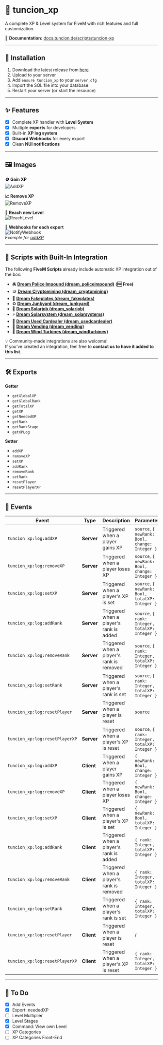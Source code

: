 # 🌟 tuncion_xp  
A complete XP & Level system for FiveM with rich features and full customization.  

📖 **Documentation:** [docs.tuncion.de/scripts/tuncion-xp](https://docs.tuncion.de/scripts/tuncion-xp)  

---

## 🚀 Installation  
1. Download the latest release from [here](https://github.com/Tuncion/tuncion_xp/releases)  
2. Upload to your server  
3. Add `ensure tuncion_xp` to your `server.cfg`  
4. Import the SQL file into your database  
5. Restart your server (or start the resource)

---

## ✨ Features  
- [x] Complete XP handler with **Level System**  
- [x] Multiple **exports** for developers  
- [x] Built-in **XP log system**  
- [x] **Discord Webhooks** for every export  
- [x] Clean **NUI notifications**  

---

## 🖼️ Images  

**🪙 Gain XP**  
![AddXP](https://i.imgur.com/3sEH9nx.gif)  

**📈 Remove XP**  
![RemoveXP](https://i.imgur.com/YackvQQ.gif)  

**🚀 Reach new Level**  
![ReachLevel](https://i.imgur.com/Ox8TBbT.gif)  

**👀 Webhooks for each export**  
![NotifyWebhook](https://i.imgur.com/K54u0yM.png)  
_Example for [addXP](https://docs.tuncion.de/scripts/tuncion-xp/server/setter/addxp)_  


---

## 🔌 Scripts with Built-In Integration  

The following **FiveM Scripts** already include automatic XP integration out of the box:  

- 🚔 **[Dream Police Impound (dream_policeimpound)](https://github.com/Dream-Services/dream_policeimpound)** **(🆓 Free)**
- 🪙 **[Dream Cryptomining (dream_cryptomining)](https://shop.dream-services.eu/shop/product/6243620)**  
- 🚙 **[Dream Fakeplates (dream_fakeplates)](https://shop.dream-services.eu/shop/product/6235257)**  
- ♻️ **[Dream Junkyard (dream_junkyard)](https://shop.dream-services.eu/shop/product/6989336)**  
- 🔌 **[Dream Solarjob (dream_solarjob)](https://shop.dream-services.eu/shop/product/6543495)**  
- ⚡ **[Dream Solarsystem (dream_solarsystems)](https://shop.dream-services.eu/shop/product/6547610)**  
- 🚗 **[Dream Used Cardealer (dream_usedcardealer)](https://shop.dream-services.eu/shop/product/6782499)**  
- 🎰 **[Dream Vending (dream_vending)](https://shop.dream-services.eu/shop/product/6859945)**  
- 💨 **[Dream Wind Turbines (dream_windturbines)](https://shop.dream-services.eu/shop/product/6989338)**  

💡 Community-made integrations are also welcome!  
If you’ve created an integration, feel free to **contact us to have it added to this list**.  


---

## 🛠️ Exports  

**Getter**  
- `getGlobalXP`  
- `getGlobalRank`  
- `getTotalXP`  
- `getXP`  
- `getNeededXP`  
- `getRank`  
- `getRankStage`  
- `getXPLog`  

**Setter**  
- `addXP`  
- `removeXP`  
- `setXP`  
- `addRank`  
- `removeRank`  
- `setRank`  
- `resetPlayer`  
- `resetPlayerXP`  

---

## 📡 Events  

| Event                          | Type           | Description                                  | Parameter                                       |
|--------------------------------|----------------|----------------------------------------------|-------------------------------------------------|
| `tuncion_xp:log:addXP`         | **Server**     | Triggered when a player gains XP             | `source`, `{ newRank: Bool, change: Integer }`  |
| `tuncion_xp:log:removeXP`      | **Server**     | Triggered when a player loses XP             | `source`, `{ newRank: Bool, change: Integer }`  |
| `tuncion_xp:log:setXP`         | **Server**     | Triggered when a player's XP is set          | `source`, `{ newRank: Bool, totalXP: Integer }` |
| `tuncion_xp:log:addRank`       | **Server**     | Triggered when a player's rank is added      | `source`, `{ rank: Integer, totalXP: Integer }` |
| `tuncion_xp:log:removeRank`    | **Server**     | Triggered when a player's rank is removed    | `source`, `{ rank: Integer, totalXP: Integer }` |
| `tuncion_xp:log:setRank`       | **Server**     | Triggered when a player's rank is set        | `source`, `{ rank: Integer, totalXP: Integer }` |
| `tuncion_xp:log:resetPlayer`   | **Server**     | Triggered when a player is reset             | `source`                                        |
| `tuncion_xp:log:resetPlayerXP` | **Server**     | Triggered when a player's XP is reset        | `source`, `{ rank: Integer, totalXP: Integer }` |
| `tuncion_xp:log:addXP`         | **Client**     | Triggered when a player gains XP             | `{ newRank: Bool, change: Integer }`            |
| `tuncion_xp:log:removeXP`      | **Client**     | Triggered when a player loses XP             | `{ newRank: Bool, change: Integer }`            |
| `tuncion_xp:log:setXP`         | **Client**     | Triggered when a player's XP is set          | `{ newRank: Bool, totalXP: Integer }`           |
| `tuncion_xp:log:addRank`       | **Client**     | Triggered when a player's rank is added      | `{ rank: Integer, totalXP: Integer }`           |
| `tuncion_xp:log:removeRank`    | **Client**     | Triggered when a player's rank is removed    | `{ rank: Integer, totalXP: Integer }`           |
| `tuncion_xp:log:setRank`       | **Client**     | Triggered when a player's rank is set        | `{ rank: Integer, totalXP: Integer }`           |
| `tuncion_xp:log:resetPlayer`   | **Client**     | Triggered when a player is reset             | /                                               |
| `tuncion_xp:log:resetPlayerXP` | **Client**     | Triggered when a player's XP is reset        | `{ rank: Integer, totalXP: Integer }`           |

---

## 📌 To Do  
- [x] Add Events  
- [x] Export: neededXP  
- [ ] Level Multiplier  
- [x] Level Stages  
- [x] Command: View own Level  
- [ ] XP Categories  
- [ ] XP Categories Front-End  
